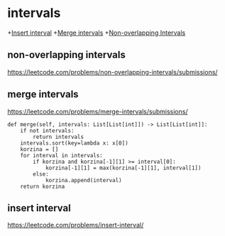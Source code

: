 # intervals
+[Insert interval](#insert-interval)
+[Merge intervals](#merge-intervals)
+[Non-overlapping Intervals](#non-overlapping-intervals)

## non-overlapping intervals

https://leetcode.com/problems/non-overlapping-intervals/submissions/

## merge intervals

https://leetcode.com/problems/merge-intervals/submissions/


    def merge(self, intervals: List[List[int]]) -> List[List[int]]:
        if not intervals:
            return intervals
        intervals.sort(key=lambda x: x[0])
        korzina = []
        for interval in intervals:
            if korzina and korzina[-1][1] >= interval[0]:
                korzina[-1][1] = max(korzina[-1][1], interval[1])
            else:
                korzina.append(interval)
        return korzina

## insert interval

https://leetcode.com/problems/insert-interval/
